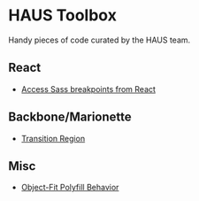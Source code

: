 # HAUS Toolbox

Handy pieces of code curated by the HAUS team.

## React
- [Access Sass breakpoints from React](https://gist.github.com/stevescavo/ac3ff5579a7ab55cf20cc59764bbea6f)

## Backbone/Marionette
- [Transition Region](https://gist.github.com/rynocouse/df786dc0fa2f770c4c1e)

## Misc
- [Object-Fit Polyfill Behavior](https://gist.github.com/calebjeffrey/f48bf3d97813d46f316c)

